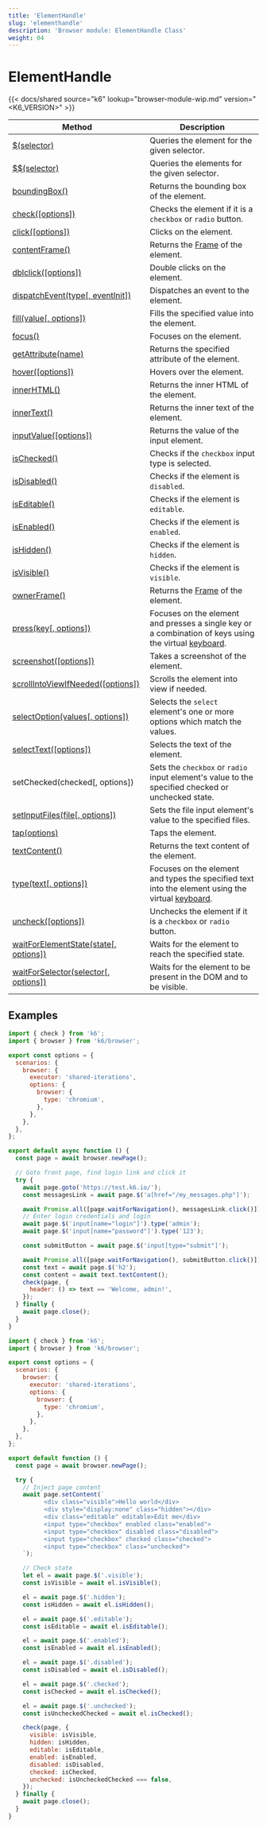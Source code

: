 ```yaml
---
title: 'ElementHandle'
slug: 'elementhandle'
description: 'Browser module: ElementHandle Class'
weight: 04
---
```


# ElementHandle

{{< docs/shared source="k6" lookup="browser-module-wip.md" version="<K6_VERSION>" >}}

| Method                                                                                                                                        | Description                                                                                                                                                                         |
| --------------------------------------------------------------------------------------------------------------------------------------------- | ----------------------------------------------------------------------------------------------------------------------------------------------------------------------------------- |
| [$(selector)](https://grafana.com/docs/k6/<K6_VERSION>/javascript-api/k6-browser/elementhandle/query)                                         | Queries the element for the given selector.                                                                                                                                         |
| [$$(selector)](https://grafana.com/docs/k6/<K6_VERSION>/javascript-api/k6-browser/elementhandle/queryall)                                     | Queries the elements for the given selector.                                                                                                                                        |
| [boundingBox()](https://grafana.com/docs/k6/<K6_VERSION>/javascript-api/k6-browser/elementhandle/boundingbox)                                 | Returns the bounding box of the element.                                                                                                                                            |
| [check([options])](https://grafana.com/docs/k6/<K6_VERSION>/javascript-api/k6-browser/elementhandle/check)                                    | Checks the element if it is a `checkbox` or `radio` button.                                                                                                                         |
| [click([options])](https://grafana.com/docs/k6/<K6_VERSION>/javascript-api/k6-browser/elementhandle/click)                                    | Clicks on the element.                                                                                                                                                              |
| [contentFrame()](https://grafana.com/docs/k6/<K6_VERSION>/javascript-api/k6-browser/elementhandle/contentframe)                               | Returns the [Frame](https://grafana.com/docs/k6/<K6_VERSION>/javascript-api/k6-browser/frame) of the element.                                                                       |
| [dblclick([options])](https://grafana.com/docs/k6/<K6_VERSION>/javascript-api/k6-browser/elementhandle/dblclick)                              | Double clicks on the element.                                                                                                                                                       |
| [dispatchEvent(type[, eventInit])](https://grafana.com/docs/k6/<K6_VERSION>/javascript-api/k6-browser/elementhandle/dispatchevent)            | Dispatches an event to the element.                                                                                                                                                 |
| [fill(value[, options])](https://grafana.com/docs/k6/<K6_VERSION>/javascript-api/k6-browser/elementhandle/fill)                               | Fills the specified value into the element.                                                                                                                                         |
| [focus()](https://grafana.com/docs/k6/<K6_VERSION>/javascript-api/k6-browser/elementhandle/focus)                                             | Focuses on the element.                                                                                                                                                             |
| [getAttribute(name)](https://grafana.com/docs/k6/<K6_VERSION>/javascript-api/k6-browser/elementhandle/getattribute)                           | Returns the specified attribute of the element.                                                                                                                                     |
| [hover([options])](https://grafana.com/docs/k6/<K6_VERSION>/javascript-api/k6-browser/elementhandle/hover)                                    | Hovers over the element.                                                                                                                                                            |
| [innerHTML()](https://grafana.com/docs/k6/<K6_VERSION>/javascript-api/k6-browser/elementhandle/innerhtml)                                     | Returns the inner HTML of the element.                                                                                                                                              |
| [innerText()](https://grafana.com/docs/k6/<K6_VERSION>/javascript-api/k6-browser/elementhandle/innertext)                                     | Returns the inner text of the element.                                                                                                                                              |
| [inputValue([options])](https://grafana.com/docs/k6/<K6_VERSION>/javascript-api/k6-browser/elementhandle/inputvalue)                          | Returns the value of the input element.                                                                                                                                             |
| [isChecked()](https://grafana.com/docs/k6/<K6_VERSION>/javascript-api/k6-browser/elementhandle/ischecked)                                     | Checks if the `checkbox` input type is selected.                                                                                                                                    |
| [isDisabled()](https://grafana.com/docs/k6/<K6_VERSION>/javascript-api/k6-browser/elementhandle/isdisabled)                                   | Checks if the element is `disabled`.                                                                                                                                                |
| [isEditable()](https://grafana.com/docs/k6/<K6_VERSION>/javascript-api/k6-browser/elementhandle/iseditable)                                   | Checks if the element is `editable`.                                                                                                                                                |
| [isEnabled()](https://grafana.com/docs/k6/<K6_VERSION>/javascript-api/k6-browser/elementhandle/isenabled)                                     | Checks if the element is `enabled`.                                                                                                                                                 |
| [isHidden()](https://grafana.com/docs/k6/<K6_VERSION>/javascript-api/k6-browser/elementhandle/ishidden/)                                      | Checks if the element is `hidden`.                                                                                                                                                  |
| [isVisible()](https://grafana.com/docs/k6/<K6_VERSION>/javascript-api/k6-browser/elementhandle/isvisible/)                                    | Checks if the element is `visible`.                                                                                                                                                 |
| [ownerFrame()](https://grafana.com/docs/k6/<K6_VERSION>/javascript-api/k6-browser/elementhandle/ownerframe)                                   | Returns the [Frame](https://grafana.com/docs/k6/<K6_VERSION>/javascript-api/k6-browser/frame) of the element.                                                                       |
| [press(key[, options])](https://grafana.com/docs/k6/<K6_VERSION>/javascript-api/k6-browser/elementhandle/press)                               | Focuses on the element and presses a single key or a combination of keys using the virtual [keyboard](https://grafana.com/docs/k6/<K6_VERSION>/javascript-api/k6-browser/keyboard). |
| [screenshot([options])](https://grafana.com/docs/k6/<K6_VERSION>/javascript-api/k6-browser/elementhandle/screenshot)                          | Takes a screenshot of the element.                                                                                                                                                  |
| [scrollIntoViewIfNeeded([options])](https://grafana.com/docs/k6/<K6_VERSION>/javascript-api/k6-browser/elementhandle/scrollintoviewifneeded)  | Scrolls the element into view if needed.                                                                                                                                            |
| [selectOption(values[, options])](https://grafana.com/docs/k6/<K6_VERSION>/javascript-api/k6-browser/elementhandle/selectoption)              | Selects the `select` element's one or more options which match the values.                                                                                                          |
| [selectText([options])](https://grafana.com/docs/k6/<K6_VERSION>/javascript-api/k6-browser/elementhandle/selecttext)                          | Selects the text of the element.                                                                                                                                                    |
| setChecked(checked[, options])                                                                                                                | Sets the `checkbox` or `radio` input element's value to the specified checked or unchecked state.                                                                                   |
| [setInputFiles(file[, options])](https://grafana.com/docs/k6/<K6_VERSION>/javascript-api/k6-browser/elementhandle/setinputfiles)              | Sets the file input element's value to the specified files.                                                                                                                         |
| [tap(options)](https://grafana.com/docs/k6/<K6_VERSION>/javascript-api/k6-browser/elementhandle/tap)                                          | Taps the element.                                                                                                                                                                   |
| [textContent()](https://grafana.com/docs/k6/<K6_VERSION>/javascript-api/k6-browser/elementhandle/textcontent)                                 | Returns the text content of the element.                                                                                                                                            |
| [type(text[, options])](https://grafana.com/docs/k6/<K6_VERSION>/javascript-api/k6-browser/elementhandle/type)                                | Focuses on the element and types the specified text into the element using the virtual [keyboard](https://grafana.com/docs/k6/<K6_VERSION>/javascript-api/k6-browser/keyboard).     |
| [uncheck([options])](https://grafana.com/docs/k6/<K6_VERSION>/javascript-api/k6-browser/elementhandle/uncheck)                                | Unchecks the element if it is a `checkbox` or `radio` button.                                                                                                                       |
| [waitForElementState(state[, options])](https://grafana.com/docs/k6/<K6_VERSION>/javascript-api/k6-browser/elementhandle/waitforelementstate) | Waits for the element to reach the specified state.                                                                                                                                 |
| [waitForSelector(selector[, options])](https://grafana.com/docs/k6/<K6_VERSION>/javascript-api/k6-browser/elementhandle/waitforselector)      | Waits for the element to be present in the DOM and to be visible.                                                                                                                   |

## Examples

```javascript
import { check } from 'k6';
import { browser } from 'k6/browser';

export const options = {
  scenarios: {
    browser: {
      executor: 'shared-iterations',
      options: {
        browser: {
          type: 'chromium',
        },
      },
    },
  },
};

export default async function () {
  const page = await browser.newPage();

  // Goto front page, find login link and click it
  try {
    await page.goto('https://test.k6.io/');
    const messagesLink = await page.$('a[href="/my_messages.php"]');

    await Promise.all([page.waitForNavigation(), messagesLink.click()]);
    // Enter login credentials and login
    await page.$('input[name="login"]').type('admin');
    await page.$('input[name="password"]').type('123');

    const submitButton = await page.$('input[type="submit"]');

    await Promise.all([page.waitForNavigation(), submitButton.click()]);
    const text = await page.$('h2');
    const content = await text.textContent();
    check(page, {
      header: () => text == 'Welcome, admin!',
    });
  } finally {
    await page.close();
  }
}
```

<!-- eslint-skip -->

```javascript
import { check } from 'k6';
import { browser } from 'k6/browser';

export const options = {
  scenarios: {
    browser: {
      executor: 'shared-iterations',
      options: {
        browser: {
          type: 'chromium',
        },
      },
    },
  },
};

export default function () {
  const page = await browser.newPage();

  try {
    // Inject page content
    await page.setContent(`
          <div class="visible">Hello world</div>
          <div style="display:none" class="hidden"></div>
          <div class="editable" editable>Edit me</div>
          <input type="checkbox" enabled class="enabled">
          <input type="checkbox" disabled class="disabled">
          <input type="checkbox" checked class="checked">
          <input type="checkbox" class="unchecked">
    `);

    // Check state
    let el = await page.$('.visible');
    const isVisible = await el.isVisible();

    el = await page.$('.hidden');
    const isHidden = await el.isHidden();

    el = await page.$('.editable');
    const isEditable = await el.isEditable();

    el = await page.$('.enabled');
    const isEnabled = await el.isEnabled();

    el = await page.$('.disabled');
    const isDisabled = await el.isDisabled();

    el = await page.$('.checked');
    const isChecked = await el.isChecked();

    el = await page.$('.unchecked');
    const isUncheckedChecked = await el.isChecked();

    check(page, {
      visible: isVisible,
      hidden: isHidden,
      editable: isEditable,
      enabled: isEnabled,
      disabled: isDisabled,
      checked: isChecked,
      unchecked: isUncheckedChecked === false,
    });
  } finally {
    await page.close();
  }
}
```

